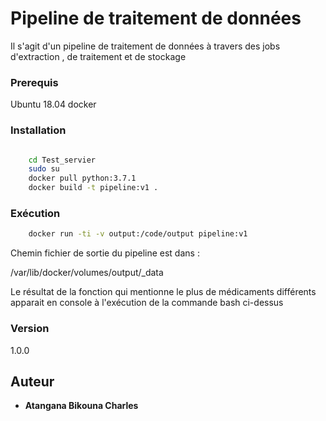 # Pipeline de traitement de données

Il s'agit d'un pipeline de traitement de données à travers des jobs d'extraction , de traitement et de stockage 



### Prerequis

Ubuntu 18.04
docker


### Installation

```bash

    cd Test_servier
    sudo su 
    docker pull python:3.7.1
    docker build -t pipeline:v1 .

```

### Exécution 

```bash
    docker run -ti -v output:/code/output pipeline:v1
```
Chemin fichier de sortie du pipeline est dans :

/var/lib/docker/volumes/output/_data

Le résultat de la fonction qui mentionne le plus de médicaments différents apparait en console à l'exécution de la commande bash ci-dessus

### Version

1.0.0

## Auteur

* **Atangana Bikouna Charles**


